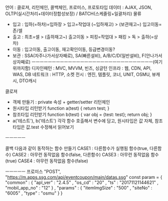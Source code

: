 언어 : 클로져, 리턴체인, 콜백체인, 프로미스, 프로토타입
데이터 : AJAX, JSON, OLTP(실시간처리+데이터정합성보장) / BATCH(스케줄링+일괄처리)
물류
 - 입고 : 입하(=하차)=입하장 > 입고=작업대 (~입하재고) > (보관재고~) 입고이동=존/셀
 - 출고 : 최초=셀 > (출하재고~) 출고이동 > 피킹=작업대 > 패킹 > 독 > 출하(=상차)
 - 이동 : 입고이동, 출고이동, 재고확인이동, 등급변경이동?
 - 보관 : SSA(자주나가서상자째로), SA(빠른설비), A/B/C/D(일반설비), F(안나가서상자째로)
ㅡㅡㅡㅡㅡㅡㅡㅡㅡㅡㅡㅡㅡㅡㅡㅡㅡㅡㅡㅡㅡㅡㅡㅡㅡㅡㅡㅡㅡㅡ(여기위까지함)
디자인패턴 : MVC, MVVM, 빈즈, 싱글턴
인프라 : 웹, CDN, API, WAS, DB
네트워크 : HTTP, 소켓
전시 : 엔진, 템플릿, 코너, UNIT, OSMU, 뷰캐시, DTO캐시

클로져
 - 객체 만들기 : private 속성 + getter/setter
리턴체인
 - 원시타입 리턴받기
function a(test) {
return test;
}
 - 참조타입 리턴받기
function b(test) {
var obj = {test: test};
return obj;
}
 - a('테스트'), b('테스트')
각각 함수 호출해서 변수에 담고,
원시타입은 값 자체,
참조타입은 값.test
수정해서 읽어보기

ㅡㅡㅡㅡㅡ

콜백
다음과 같이 동작하는 함수 만들기
CASE1 : 다른함수가 실행됨
함수(true, 다른함수)
CASE2 : 아무런 동작없음
함수(false, 다른함수)
CASE3 : 아무런 동작없음
함수(true)
CASE4 : 아무런 동작없음
함수(false)


ㅡㅡㅡㅡㅡ
프로미스
"POST", "https://m.apps.ssg.com/api/eventcoupon/main/datas.ssg"
const param = {
	"common"	: {
		"apl_ver"		: "2.4.5"
	,	"os_cd"			: "20"
	,	"ts"			: "20171121144621"
	,	"mobil_app_no"	: "12"
	}
,	"params"	: {
		"itemImgSize"	: "500"
	,	"siteNo"		: "6005"
	,	"type"			: "osmu"
	}
}